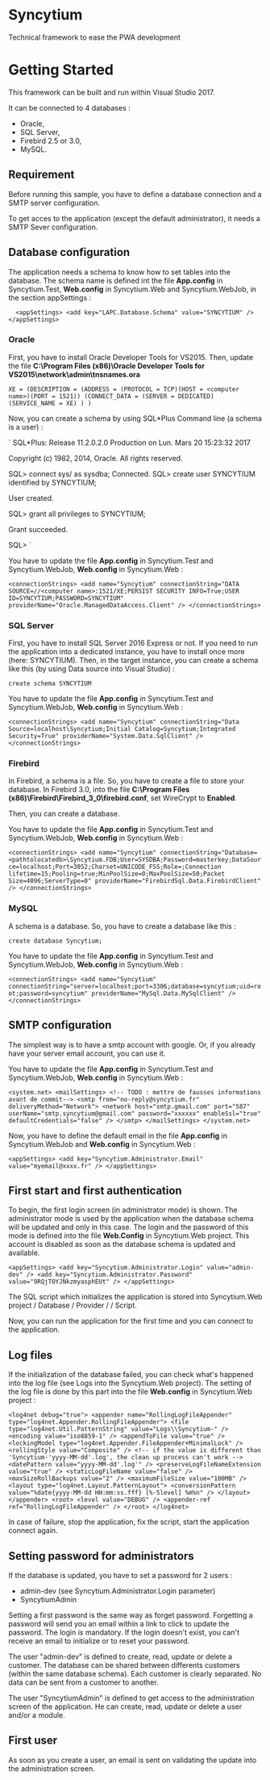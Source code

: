 # Syncytium
Technical framework to ease the PWA development

# Getting Started
This framework can be built and run within Visual Studio 2017.

It can be connected to 4 databases :
* Oracle,
* SQL Server,
* Firebird 2.5 or 3.0,
* MySQL.

## Requirement

Before running this sample, you have to define a database connection and a SMTP server configuration.

To get acces to the application (except the default administrator), it needs a SMTP Sever configuration.

## Database configuration

The application needs a schema to know how to set tables into the database. The schema name is defined int the file **App.config** in Syncytium.Test, **Web.config** in Syncytium.Web and Syncytium.WebJob, in the section appSettings :

`  <appSettings>
    <add key="LAPC.Database.Schema" value="SYNCYTIUM" />
  </appSettings>`

### Oracle

First, you have to install Oracle Developer Tools for VS2015.
Then, update the file **C:\Program Files (x86)\Oracle Developer Tools for VS2015\network\admin\tnsnames.ora**

`
XE =
  (DESCRIPTION =
    (ADDRESS = (PROTOCOL = TCP)(HOST = <computer name>)(PORT = 1521))
    (CONNECT_DATA =
      (SERVER = DEDICATED)
      (SERVICE_NAME = XE)
    )
  )
`

Now, you can create a schema by using SQL*Plus Command line (a schema is a user) :

`
SQL*Plus: Release 11.2.0.2.0 Production on Lun. Mars 20 15:23:32 2017

Copyright (c) 1982, 2014, Oracle.  All rights reserved.

SQL> connect sys/<Password of the sys account> as sysdba;
Connected.
SQL> create user SYNCYTIUM identified by SYNCYTIUM;

User created.

SQL> grant all privileges to SYNCYTIUM;

Grant succeeded.

SQL>
`

You have to update the file **App.config** in Syncytium.Test and Syncytium.WebJob, **Web.config** in Syncytium.Web :

`
  <connectionStrings>
    <add name="Syncytium" connectionString="DATA SOURCE=//<computer name>:1521/XE;PERSIST SECURITY INFO=True;USER ID=SYNCYTIUM;PASSWORD=SYNCYTIUM" providerName="Oracle.ManagedDataAccess.Client" />
  </connectionStrings>
`

### SQL Server

First, you have to install SQL Server 2016 Express or not. If you need to run the application into a dedicated instance, you have to install once more (here: SYNCYTIUM).
Then, in the target instance, you can create a schema like this (by using Data source into Visual Studio) :

`
create schema SYNCYTIUM
`

You have to update the file **App.config** in Syncytium.Test and Syncytium.WebJob, **Web.config** in Syncytium.Web :

`
  <connectionStrings>
    <add name="Syncytium" connectionString="Data Source=localhost\Syncytium;Initial Catalog=Syncytium;Integrated Security=True" providerName="System.Data.SqlClient" />
  </connectionStrings>
`

### Firebird

In Firebird, a schema is a file. So, you have to create a file to store your database. In Firebird 3.0, into the file **C:\Program Files (x86)\Firebird\Firebird_3_0\firebird.conf**, set WireCrypt to **Enabled**.

Then, you can create a database.

You have to update the file **App.config** in Syncytium.Test and Syncytium.WebJob, **Web.config** in Syncytium.Web :

`
  <connectionStrings>
    <add name="Syncytium" connectionString="Database=<pathtolocatedb>\Syncytium.FDB;User=SYSDBA;Password=masterkey;DataSource=localhost;Port=3052;Charset=UNICODE_FSS;Role=;Connection lifetime=15;Pooling=true;MinPoolSize=0;MaxPoolSize=50;Packet Size=4096;ServerType=0" providerName="FirebirdSql.Data.FirebirdClient" />
  </connectionStrings>
`

### MySQL

A schema is a database. So, you have to create a database like this :

`
create database Syncytium;
`

You have to update the file **App.config** in Syncytium.Test and Syncytium.WebJob, **Web.config** in Syncytium.Web :

`
  <connectionStrings>
    <add name="Syncytium" connectionString="server=localhost;port=3306;database=syncytium;uid=root;password=syncytium" providerName="MySql.Data.MySqlClient" />
  </connectionStrings>
`

## SMTP configuration

The simplest way is to have a smtp account with google. Or, if you already have your server email account, you can use it.

You have to update the file **App.config** in Syncytium.Test and Syncytium.WebJob, **Web.config** in Syncytium.Web :

`
  <system.net>
    <mailSettings>
      <!-- TODO : mettre de fausses informations avant de commit-->
      <smtp from="no-reply@syncytium.fr" deliveryMethod="Network">
        <network host="smtp.gmail.com" port="587" userName="smtp.syncytium@gmail.com" password="xxxxxx" enableSsl="true" defaultCredentials="false" />
      </smtp>
    </mailSettings>
  </system.net>
`

Now, you have to define the default email in the file **App.config** in Syncytium.WebJob and **Web.config** in Syncytium.Web :

`
  <appSettings>
    <add key="Syncytium.Administrator.Email" value="myemail@xxxx.fr" />
  </appSettings>
`

## First start and first authentication

To begin, the first login screen (in administrator mode) is shown. The administrator mode is used by the application when the database schema will be updated and only in this case. The login and the password of this mode is defined into the file **Web.Config** in Syncytium.Web project. This account is disabled as soon as the database schema is updated and available.

`
  <appSettings>
    <add key="Syncytium.Administrator.Login" value="admin-dev" />
    <add key="Syncytium.Administrator.Password" value="9RQjTOYJNkzmyasphEUt" />
  </appSettings>
`

The SQL script which initializes the application is stored into Syncytium.Web project / Database / Provider / <database engine> / Script.

Now, you can run the application for the first time and you can connect to the application.

## Log files

If the initialization of the database failed, you can check what's happened into the log file (see Logs into the Syncytium.Web project).
The setting of the log file is done by this part into the file **Web.config** in Syncytium.Web project :

`
  <log4net debug="true">
    <appender name="RollingLogFileAppender" type="log4net.Appender.RollingFileAppender">
      <file type="log4net.Util.PatternString" value="Logs\\Syncytium-" />
      <encoding value="iso8859-1" />
      <appendToFile value="true" />
      <lockingModel type="log4net.Appender.FileAppender+MinimalLock" />
      <rollingStyle value="Composite" />
      <!-- if the value is different than 'Syncytium-'yyyy-MM-dd'.log', the clean up process can't work -->
      <datePattern value="yyyy-MM-dd'.log'" />
      <preserveLogFileNameExtension value="true" />
      <staticLogFileName value="false" />
      <maxSizeRollBackups value="2" />
      <maximumFileSize value="100MB" />
      <layout type="log4net.Layout.PatternLayout">
        <conversionPattern value="%date{yyyy-MM-dd HH:mm:ss.fff} [%-5level] %m%n" />
      </layout>
    </appender>
    <root>
      <level value="DEBUG" />
      <appender-ref ref="RollingLogFileAppender" />
    </root>
  </log4net>
`

In case of failure, stop the application, fix the script, start the application connect again.

## Setting password for administrators

If the database is updated, you have to set a password for 2 users :
* admin-dev (see Syncytium.Administrator.Login parameter)
* SyncytiumAdmin

Setting a first password is the same way as forget password.
Forgetting a password will send you an email within a link to click to update the password. The login is mandatory. If the login doesn't exist, you can't receive an email to initialize or to reset your password.

The user "admin-dev" is defined to create, read, update or delete a customer. The database can be shared between differents customers (within the same database schema). Each customer is clearly separated. No data can be sent from a customer to another.

The user "SyncytiumAdmin" is defined to get access to the administration screen of the application. He can create, read, update or delete a user and/or a module.

## First user

As soon as you create a user, an email is sent on validating the update into the administration screen.
